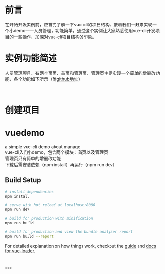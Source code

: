 # 前言

在开始开发实例前，应首先了解一下vue-cli的项目结构。接着我们一起来实现一个小demo——人员管理，功能简单，通过这个实例让大家熟悉使用vue-cli开发项目的一些操作，加深对vue-cli项目结构的印象。
# 实例功能简述
人员管理项目，有两个页面，首页和管理页，管理页主要实现一个简单的增删改功能，各个功能如下所示（附<a href="https://github.com/lianglixiong/vuedemo">github地址</a>）

<img src="https://upload-images.jianshu.io/upload_images/5700710-6a465be80112dad3.gif?imageMogr2/auto-orient/strip%7CimageView2/2/w/509" alt="">

<img src="https://upload-images.jianshu.io/upload_images/5700710-fbe7f267b919dd67.gif?imageMogr2/auto-orient/strip%7CimageView2/2/w/354" alt="">

<img src="https://upload-images.jianshu.io/upload_images/5700710-933d96f19e4bb0ae.gif?imageMogr2/auto-orient/strip%7CimageView2/2/w/354" alt="">

<img src="https://upload-images.jianshu.io/upload_images/5700710-7a2b5bb8bbfd6161.gif?imageMogr2/auto-orient/strip%7CimageView2/2/w/354" alt="">

# 创建项目

# vuedemo
a simple vue-cli demo about manage<br/>
vue-cli入门小demo，包含两个模块：首页以及管理页<br/>
管理页只有简单的增删改功能<br/>
下载后需安装依赖（npm install）再运行（npm run dev）
## Build Setup

``` bash
# install dependencies
npm install

# serve with hot reload at localhost:8080
npm run dev

# build for production with minification
npm run build

# build for production and view the bundle analyzer report
npm run build --report
```

For detailed explanation on how things work, checkout the [guide](http://vuejs-templates.github.io/webpack/) and [docs for vue-loader](http://vuejs.github.io/vue-loader).

```


***

